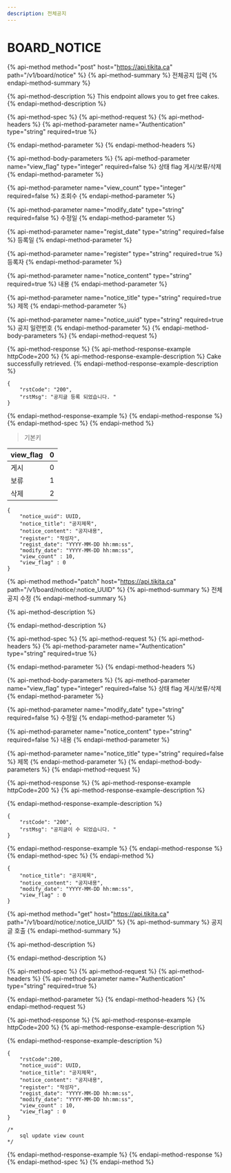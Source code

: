 ```yaml
---
description: 전체공지
---
```


# BOARD\_NOTICE

{% api-method method="post" host="https://api.tikita.ca" path="/v1/board/notice" %}
{% api-method-summary %}
전체공지 입력 
{% endapi-method-summary %}

{% api-method-description %}
This endpoint allows you to get free cakes.
{% endapi-method-description %}

{% api-method-spec %}
{% api-method-request %}
{% api-method-headers %}
{% api-method-parameter name="Authentication" type="string" required=true %}

{% endapi-method-parameter %}
{% endapi-method-headers %}

{% api-method-body-parameters %}
{% api-method-parameter name="view\_flag" type="integer" required=false %}
상태 flag 게시/보류/삭제 
{% endapi-method-parameter %}

{% api-method-parameter name="view\_count" type="integer" required=false %}
조회수 
{% endapi-method-parameter %}

{% api-method-parameter name="modify\_date" type="string" required=false %}
수정일 
{% endapi-method-parameter %}

{% api-method-parameter name="regist\_date" type="string" required=false %}
등록일 
{% endapi-method-parameter %}

{% api-method-parameter name="register" type="string" required=true %}
등록자 
{% endapi-method-parameter %}

{% api-method-parameter name="notice\_content" type="string" required=true %}
내용 
{% endapi-method-parameter %}

{% api-method-parameter name="notice\_title" type="string" required=true %}
제목 
{% endapi-method-parameter %}

{% api-method-parameter name="notice\_uuid" type="string" required=true %}
공지 일련번호 
{% endapi-method-parameter %}
{% endapi-method-body-parameters %}
{% endapi-method-request %}

{% api-method-response %}
{% api-method-response-example httpCode=200 %}
{% api-method-response-example-description %}
Cake successfully retrieved.
{% endapi-method-response-example-description %}

```
{
    "rstCode": "200",
    "rstMsg": "공지글 등록 되었습니다. "
}
```
{% endapi-method-response-example %}
{% endapi-method-response %}
{% endapi-method-spec %}
{% endapi-method %}

> 기본키

| view\_flag | 0 |
| :--- | :--- |
| 게시  | 0 |
| 보류  | 1 |
| 삭제  | 2 |

```text
{
    "notice_uuid": UUID,
    "notice_title": "공지제목",
    "notice_content": "공지내용",
    "register": "작성자",    
    "regist_date": "YYYY-MM-DD hh:mm:ss",
    "modify_date": "YYYY-MM-DD hh:mm:ss",
    "view_count" : 10,
    "view_flag" : 0
}
```

{% api-method method="patch" host="https://api.tikita.ca" path="/v1/board/notice/:notice\_UUID" %}
{% api-method-summary %}
전체공지 수정 
{% endapi-method-summary %}

{% api-method-description %}

{% endapi-method-description %}

{% api-method-spec %}
{% api-method-request %}
{% api-method-headers %}
{% api-method-parameter name="Authentication" type="string" required=true %}

{% endapi-method-parameter %}
{% endapi-method-headers %}

{% api-method-body-parameters %}
{% api-method-parameter name="view\_flag" type="integer" required=false %}
상태 flag 게시/보류/삭제 
{% endapi-method-parameter %}

{% api-method-parameter name="modify\_date" type="string" required=false %}
수정일 
{% endapi-method-parameter %}

{% api-method-parameter name="notice\_content" type="string" required=false %}
내용 
{% endapi-method-parameter %}

{% api-method-parameter name="notice\_title" type="string" required=false %}
제목 
{% endapi-method-parameter %}
{% endapi-method-body-parameters %}
{% endapi-method-request %}

{% api-method-response %}
{% api-method-response-example httpCode=200 %}
{% api-method-response-example-description %}

{% endapi-method-response-example-description %}

```
{
    "rstCode": "200",
    "rstMsg": "공지글이 수 되었습니다. "
}
```
{% endapi-method-response-example %}
{% endapi-method-response %}
{% endapi-method-spec %}
{% endapi-method %}

```text
{  
    "notice_title": "공지제목",
    "notice_content": "공지내용",
    "modify_date": "YYYY-MM-DD hh:mm:ss",
    "view_flag" : 0
}
```

{% api-method method="get" host="https://api.tikita.ca" path="/v1/board/notice/:notice\_UUID" %}
{% api-method-summary %}
공지글 호출 
{% endapi-method-summary %}

{% api-method-description %}

{% endapi-method-description %}

{% api-method-spec %}
{% api-method-request %}
{% api-method-headers %}
{% api-method-parameter name="Authentication" type="string" required=true %}

{% endapi-method-parameter %}
{% endapi-method-headers %}
{% endapi-method-request %}

{% api-method-response %}
{% api-method-response-example httpCode=200 %}
{% api-method-response-example-description %}

{% endapi-method-response-example-description %}

```
{
    "rstCode":200,
    "notice_uuid": UUID,
    "notice_title": "공지제목",
    "notice_content": "공지내용",
    "register": "작성자",    
    "regist_date": "YYYY-MM-DD hh:mm:ss",
    "modify_date": "YYYY-MM-DD hh:mm:ss",
    "view_count" : 10,
    "view_flag" : 0
}

/*
    sql update view count 
*/
```
{% endapi-method-response-example %}
{% endapi-method-response %}
{% endapi-method-spec %}
{% endapi-method %}

